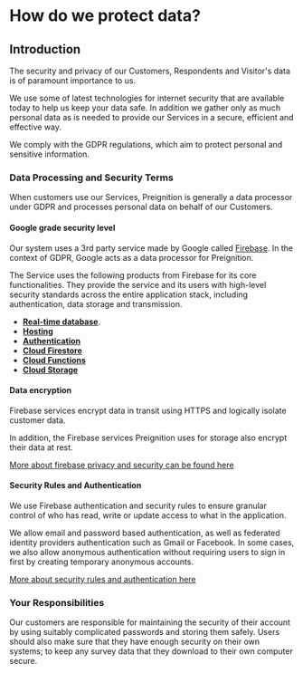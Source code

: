 # How do we protect data?

## Introduction

The security and privacy of our Customers, Respondents and Visitor's data is of paramount importance to us.

We use some of latest technologies for internet security that are available today to help us keep your data safe. In addition we gather only as much personal data as is needed to provide our Services in a secure, efficient and effective way.

We comply with the GDPR regulations, which aim to protect personal and sensitive information.

### Data Processing and Security Terms <a href="#data-processing-and-security-terms" id="data-processing-and-security-terms"></a>

When customers use our Services, Preignition is generally a data processor under GDPR and processes personal data on behalf of our Customers.

#### Google grade security level <a href="#google-grade-security-level" id="google-grade-security-level"></a>

Our system uses a 3rd party service made by Google called [Firebase](https://firebase.google.com/). In the context of GDPR, Google acts as a data processor for Preignition.

The Service uses the following products from Firebase for its core functionalities. They provide the service and its users with high-level security standards across the entire application stack, including authentication, data storage and transmission.

* [**Real-time database**](https://firebase.google.com/products/realtime-database).
* [**Hosting**](https://firebase.google.com/products/hosting)
* [**Authentication**](https://firebase.google.com/products/auth)
* [**Cloud Firestore**](https://firebase.google.com/products/firestore)
* [**Cloud Functions**](https://firebase.google.com/products/functions)
* [**Cloud Storage**](https://firebase.google.com/products/storage)

#### Data encryption <a href="#data-encryption" id="data-encryption"></a>

Firebase services encrypt data in transit using HTTPS and logically isolate customer data.

In addition, the Firebase services Preignition uses for storage also encrypt their data at rest.

[More about firebase privacy and security can be found here](https://firebase.google.com/support/privacy)

#### Security Rules and Authentication <a href="#security-rules-and-authentication" id="security-rules-and-authentication"></a>

We use Firebase authentication and security rules to ensure granular control of who has read, write or update access to what in the application.

We allow email and password based authentication, as well as federated identity providers authentication such as Gmail or Facebook. In some cases, we also allow anonymous authentication without requiring users to sign in first by creating temporary anonymous accounts.

[More about security rules and authentication here](https://firebase.google.com/docs/rules)

### Your Responsibilities <a href="#your-responsibilities" id="your-responsibilities"></a>

Our customers are responsible for maintaining the security of their account by using suitably complicated passwords and storing them safely. Users should also make sure that they have enough security on their own systems; to keep any survey data that they download to their own computer secure.
